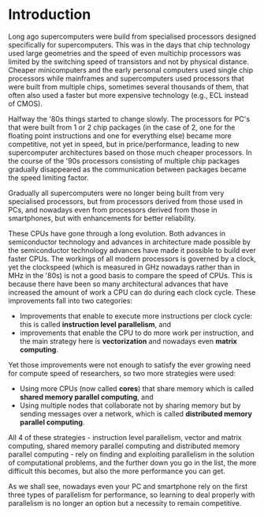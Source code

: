 # Introduction

Long ago supercomputers were build from specialised processors designed specifically
for supercomputers. This was in the days that chip technology used large geometries and
the speed of even multichip processors was limited by the switching speed of transistors
and not by physical distance. Cheaper minicomputers and the early personal computers used
single chip processors while mainframes and supercomputers used processors that were built
from multiple chips, sometimes several thousands of them, that often also used a faster but more
expensive technology (e.g., ECL instead of CMOS).

Halfway the '80s things started to change slowly. The processors for PC's that were built
from 1 or 2 chip packages (in the case of 2, one for the floating point instructions and one for
everything else) became more competitive, not yet in speed, but in price/performance,
leading to new supercomputer architectures based on those much cheaper processors.
In the course of the '90s processors consisting of multiple chip packages gradually disappeared
as the communication between packages became the speed limiting factor. 

Gradually all supercomputers were no longer being built from very specialised processors, but from
processors derived from those used in PCs, and nowadays even from processors derived from those in
smartphones, but with enhancements for better reliability.

These CPUs have gone through a long evolution. 
Both advances in semiconductor technology and advances in
architecture made possible by the semiconductor technology advances have made it possible to build
ever faster CPUs. The workings of all modern processors is governed by a clock, yet the clockspeed 
(which is measured in GHz nowadays rather than in MHz in the '80s) is not a good basis to compare
the speed of CPUs. This is because there have been so many architectural advances that have increased
the amount of work a CPU can do during each clock cycle. These improvements fall into two categories:

-   Improvements that enable to execute more instructions per clock cycle: this is called
    **instruction level parallelism**, and
-   improvements that enable the CPU to do more work per instruction, and the main strategy here is
    **vectorization** and nowadays even **matrix computing**.

Yet those improvements were not enough to satisfy the ever growing need for compute speed of
researchers, so two more strategies were used:

-   Using more CPUs (now called **cores**) that share memory which is called
    **shared memory parallel computing**, and
-   Using multiple nodes that collaborate not by sharing memory but by sending messages over a
    network, which is called **distributed memory parallel computing**.

All 4 of these strategies - instruction level parallelism, vector and matrix computing,
shared memory parallel computing and distributed memory parallel computing - rely on finding and
exploiting parallelism in the solution of computational problems, and the further down you go in
the list, the more difficult this becomes, but also the more performance you can get.

As we shall see, nowadays even your PC and smartphone rely on the first three types of parallelism for
performance, so learning to deal properly with parallelism is no longer an option but a necessity to
remain competitive.
